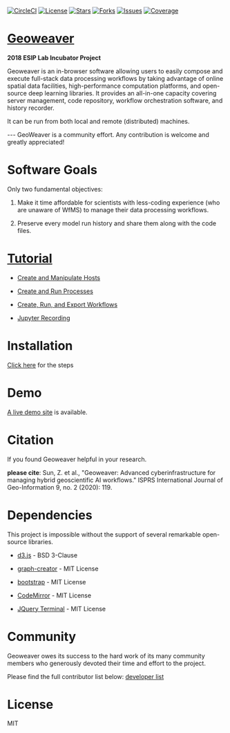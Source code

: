 
[![CircleCI](https://circleci.com/gh/ZihengSun/Geoweaver/tree/master.svg?style=svg)](https://circleci.com/gh/ZihengSun/Geoweaver/tree/master) [![License](https://img.shields.io/github/license/ESIPFed/Geoweaver.svg)](https://github.com/ESIPFed/Geoweaver/blob/master/LICENSE) [![Stars](https://img.shields.io/github/stars/ESIPFed/Geoweaver.svg)](https://github.com/ESIPFed/Geoweaver/stargazers) [![Forks](https://img.shields.io/github/forks/ESIPFed/Geoweaver.svg)](https://github.com/ESIPFed/Geoweaver/network/members) [![Issues](https://img.shields.io/github/issues/ESIPFed/Geoweaver.svg)](https://github.com/ESIPFed/Geoweaver/issues) [![Coverage](https://img.shields.io/badge/coverage-100%25-success.svg)](https://codecov.io/)
 

# [Geoweaver](https://esipfed.github.io/Geoweaver/)

**2018 ESIP Lab Incubator Project**

Geoweaver is an in-browser software allowing users to easily compose and execute full-stack data processing workflows by taking advantage of online spatial data facilities, high-performance computation platforms, and open-source deep learning libraries. It provides an all-in-one capacity covering server management, code repository, workflow orchestration software, and history recorder.

It can be run from both local and remote (distributed) machines.

--- GeoWeaver is a community effort. Any contribution is welcome and greatly appreciated!

# Software Goals

Only two fundamental objectives:

1. Make it time affordable for scientists with less-coding experience (who are unaware of WfMS) to manage their data processing workflows.

2. Preserve every model run history and share them along with the code files.

# [Tutorial](https://zihengsun.github.io/Geoweaver/)

* [Create and Manipulate Hosts](host.md)

* [Create and Run Processes](process.md)

* [Create, Run, and Export Workflows](workflow.md)

* [Jupyter Recording](https://andrewmagill.github.io/#/)

# Installation
[Click here](install.md) for the steps 

# Demo
[A live demo site](https://geobrain.csiss.gmu.edu/Geoweaver) is available.


# Citation
 If you found Geoweaver helpful in your research.

**please cite**: Sun, Z. et al., "Geoweaver: Advanced cyberinfrastructure for managing hybrid geoscientific AI workflows." ISPRS International Journal of Geo-Information 9, no. 2 (2020): 119.

# Dependencies

This project is impossible without the support of several remarkable open-source libraries.

* [d3.js](https://github.com/d3/d3) - BSD 3-Clause

* [graph-creator](https://github.com/cjrd/directed-graph-creator) - MIT License

* [bootstrap](https://github.com/twbs/bootstrap) - MIT License

* [CodeMirror](https://github.com/codemirror/CodeMirror) - MIT License

* [JQuery Terminal](https://github.com/jcubic/jquery.terminal) - MIT License

# Community

Geoweaver owes  its  success to the  hard  work  of  its many community members who  generously  devoted their time and effort to the project.

Please find the full contributor list below: 
[developer list](https://github.com/ESIPFed/Geoweaver/graphs/contributors)

# License 
MIT